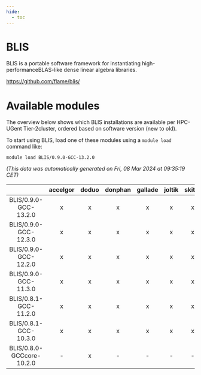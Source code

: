 ```yaml
---
hide:
  - toc
---
```


BLIS
====


BLIS is a portable software framework for instantiating high-performanceBLAS-like dense linear algebra libraries.

https://github.com/flame/blis/
# Available modules


The overview below shows which BLIS installations are available per HPC-UGent Tier-2cluster, ordered based on software version (new to old).

To start using BLIS, load one of these modules using a `module load` command like:

```shell
module load BLIS/0.9.0-GCC-13.2.0
```

*(This data was automatically generated on Fri, 08 Mar 2024 at 09:35:19 CET)*  

| |accelgor|doduo|donphan|gallade|joltik|skitty|
| :---: | :---: | :---: | :---: | :---: | :---: | :---: |
|BLIS/0.9.0-GCC-13.2.0|x|x|x|x|x|x|
|BLIS/0.9.0-GCC-12.3.0|x|x|x|x|x|x|
|BLIS/0.9.0-GCC-12.2.0|x|x|x|x|x|x|
|BLIS/0.9.0-GCC-11.3.0|x|x|x|x|x|x|
|BLIS/0.8.1-GCC-11.2.0|x|x|x|x|x|x|
|BLIS/0.8.1-GCC-10.3.0|x|x|x|x|x|x|
|BLIS/0.8.0-GCCcore-10.2.0|-|x|-|-|-|-|
